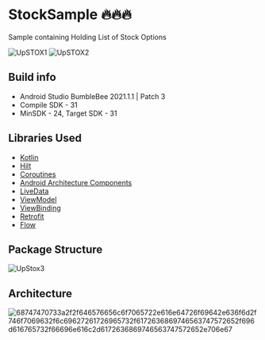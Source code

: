 # StockSample  🔥🔥🔥

Sample containing Holding List of Stock Options


![UpSTOX1](https://user-images.githubusercontent.com/14356494/193448093-b3496a6a-5fe1-4ed6-9522-a112b7746195.jpeg)
![UpSTOX2](https://user-images.githubusercontent.com/14356494/193448106-a7c86a7b-2e94-4dfd-91dc-88cac81535ca.jpeg)

## Build info ##
* Android Studio BumbleBee 2021.1.1 | Patch 3
* Compile SDK - 31
* MinSDK - 24, Target SDK - 31

## Libraries Used ##

* <a href="https://kotlinlang.org/">Kotlin</a>
* <a href="https://developer.android.com/training/dependency-injection/hilt-jetpack">Hilt</a>
* <a href="https://kotlinlang.org/docs/reference/coroutines-overview.html">Coroutines</a>
* <a href="https://developer.android.com/topic/libraries/architecture">Android Architecture Components</a>
* <a href="https://developer.android.com/topic/libraries/architecture/livedata">LiveData</a>
* <a href="https://developer.android.com/topic/libraries/architecture/viewmodel">ViewModel</a>
* <a href="https://developer.android.com/topic/libraries/view-binding">ViewBinding</a>
* <a href="http://square.github.io/retrofit/">Retrofit</a>
* <a href="https://developer.android.com/kotlin/flow">Flow</a>

## Package Structure ##
![UpStox3](https://user-images.githubusercontent.com/14356494/193448388-5919fc96-22b0-4430-9574-7d7228ca44b1.jpeg)

## Architecture ##
![68747470733a2f2f646576656c6f7065722e616e64726f69642e636f6d2f746f7069632f6c69627261726965732f6172636869746563747572652f696d616765732f66696e616c2d6172636869746563747572652e706e67](https://user-images.githubusercontent.com/14356494/86722932-0b1dcc00-c045-11ea-8fef-dbacfea9c841.png)

